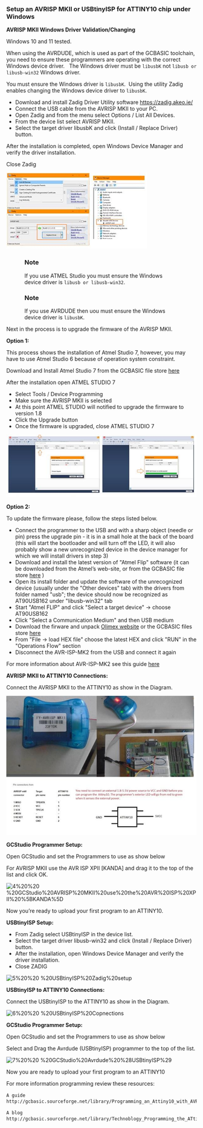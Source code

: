 <div class="section">

<div class="titlepage">

<div>

<div>

### <span id="setup_an_avrisp_mkii_or_usbtinyisp_for_attiny10_chip_under_windows"></span>Setup an AVRISP MKII or USBtinyISP for ATTINY10 chip under Windows

</div>

</div>

</div>

<span class="strong">**AVRISP MKII Windows Driver
Validation/Changing**</span>

Windows 10 and 11 tested.

When using the AVRDUDE, which is used as part of the GCBASIC toolchain,
you need to ensure these programmers are operating with the correct
Windows device driver.   The Windows driver must be `libusbK` not
`libusb or libusb-win32` Windows driver.

You must ensure the Windows driver is `libusbK`.  Using the utility
Zadig enables changing the Windows device driver to `libusbK`.

<div class="itemizedlist">

-   Download and install Zadig Driver Utility software
    <https://zadig.akeo.ie/>
-   Connect the USB cable from the AVRISP MKII to your PC.
-   Open Zadig and from the menu select Options / List All Devices.
-   From the device list select AVRISP MKII.
-   Select the target driver libusbK and click (Install / Replace
    Driver) button.

</div>

After the installation is completed, open Windows Device Manager and
verify the driver installation.

Close Zadig

<div class="informalfigure">

<div class="mediaobject">

![Setup](./images/1%20%20-%20AVRISP%20MKII%20Zadig%20Setup.png)

</div>

</div>

<div class="note" style="margin-left: 0.5in; margin-right: 0.5in;">

### Note

If you use ATMEL Studio you must ensure the Windows device driver is
`libusb or libusb-win32`.

</div>

<div class="note" style="margin-left: 0.5in; margin-right: 0.5in;">

### Note

If you use AVRDUDE then uou must ensure the Windows device driver is
`libusbK`.

</div>

Next in the process is to upgrade the firmware of the AVRISP MKII.

<span class="strong">**Option 1:**</span>

This process shows the installation of Atmel Studio 7, however, you may
have to use Atmel Studio 6 because of operation system constraint.

Download and Install Atmel Studio 7 from the GCBASIC file store
<a href="https://sourceforge.net/projects/gcbasic/files/Support%20Files/ATMELCompilers/" class="link">here</a>

After the installation open ATMEL STUDIO 7

<div class="itemizedlist">

-   Select Tools / Device Programming
-   Make sure the AVRISP MKII is selected
-   At this point ATMEL STUDIO will notified to upgrade the firmware to
    version 1.8
-   Click the Upgrade button
-   Once the firmware is upgraded, close ATMEL STUDIO 7

</div>

<div class="informalfigure">

<div class="mediaobject">

![Studio](./images/2%20%20-%20ATMEL%20STUDIO.png)

</div>

</div>

  
  

<span class="strong">**Option 2:**</span>

To update the firmware please, follow the steps listed below.

<div class="itemizedlist">

-   Connect the programmer to the USB and with a sharp object (needle or
    pin) press the upgrade pin - it is in a small hole at the back of
    the board (this will start the bootloader and will turn off the LED,
    it will also probably show a new unrecognized device in the device
    manager for which we will install drivers in step 3)
-   Download and install the latest version of "Atmel Flip" software (it
    can be downloaded from the Atmel’s web-site, or from the GCBASIC
    file store
    <a href="https://sourceforge.net/projects/gcbasic/files/Support%20Files/ATMELCompilers/AVRISPMk2/" class="link">here</a>
    )
-   Open its install folder and update the software of the unrecognized
    device (usually under the "Other devices" tab) with the drivers from
    folder named "usb"; the device should now be recognized as
    AT90USB162 under "libusb-win32" tab
-   Start "Atmel FLIP" and click "Select a target device" → choose
    AT90USB162
-   Click "Select a Communication Medium" and then USB medium
-   Download the firware and unpack
    <a href="https://www.olimex.com/Products/AVR/Programmers/AVR-ISP-MK2/resources/AVR456-studio-AVRISP-MKII.zip" class="link">Olimex website</a>
    or the GCBASIC files store
    <a href="https://sourceforge.net/projects/gcbasic/files/Support%20Files/ATMELCompilers/AVRISPMk2/" class="link">here</a>
-   From "File → load HEX file" choose the latest HEX and click "RUN" in
    the "Operations Flow" section
-   Disconnect the AVR-ISP-MK2 from the USB and connect it again

</div>

For more information about AVR-ISP-MK2 see this guide
<a href="http://gcbasic.sourceforge.net/library/AVR-ISP-MK2-OpenSourceHardwareBoard.pdf" class="link">here</a>

<span class="strong">**AVRISP MKII to ATTINY10 Connections:**</span>

Connect the AVRISP MKII to the ATTINY10 as show in the Diagram.

<div class="informalfigure">

<div class="mediaobject">

![Connections](./images/3%20%20-%20AVRISP%20MKII%20Connections.png)

</div>

</div>

  
  

<span class="strong">**GCStudio Programmer Setup:**</span>

Open GCStudio and set the Programmers to use as show below

For AVRISP MKII use the AVR ISP XPII \[KANDA\] and drag it to the top of
the list and click OK.

<div class="informalfigure">

<div class="mediaobject">

![4%20%20
%20GCStudio%20AVRISP%20MKII%20use%20the%20AVR%20ISP%20XPII%20%5BKANDA%5D](./images/4%20%20-%20GCStudio%20AVRISP%20MKII%20use%20the%20AVR%20ISP%20XPII%20%5BKANDA%5D.png)

</div>

</div>

  
  

Now you’re ready to upload your first program to an ATTINY10.

<span class="strong">**USBtinyISP Setup:**</span>

<div class="itemizedlist">

-   From Zadig select USBtinyISP in the device list.
-   Select the target driver libusb-win32 and click (Install / Replace
    Driver) button.
-   After the installation, open Windows Device Manager and verify the
    driver installation.
-   Close ZADIG

</div>

<div class="informalfigure">

<div class="mediaobject">

![5%20%20
%20USBtinyISP%20Zadig%20setup](./images/5%20%20-%20USBtinyISP%20Zadig%20setup.png)

</div>

</div>

  
  

<span class="strong">**USBtinyISP to ATTINY10 Connections:**</span>

Connect the USBtinyISP to the ATTINY10 as show in the Diagram.

<div class="informalfigure">

<div class="mediaobject">

![6%20%20
%20USBtinyISP%20Copnections](./images/6%20%20-%20USBtinyISP%20Copnections.png)

</div>

</div>

  
  

<span class="strong">**GCStudio Programmer Setup:**</span>

Open GCStudio and set the Programmers to use as show below

Select and Drag the Avrdude (USBtinyISP) programmer to the top of the
list.

<div class="informalfigure">

<div class="mediaobject">

![7%20%20
%20GCStudio%20Avrdude%20%28USBtinyISP%29](./images/7%20%20-%20GCStudio%20Avrdude%20%28USBtinyISP%29.png)

</div>

</div>

  
  

Now you are ready to upload your first program to an ATTINY10

For more information programming review these resources:

``` literallayout
A guide http://gcbasic.sourceforge.net/library/Programming_an_Attiny10_with_AVRISP_mkII_and_AVR_Studio_5.pdf[here]
```

``` literallayout
A blog http://gcbasic.sourceforge.net/library/Technoblogy_Programming_the_ATtiny10.pdf[here]
```

  
  

</div>
